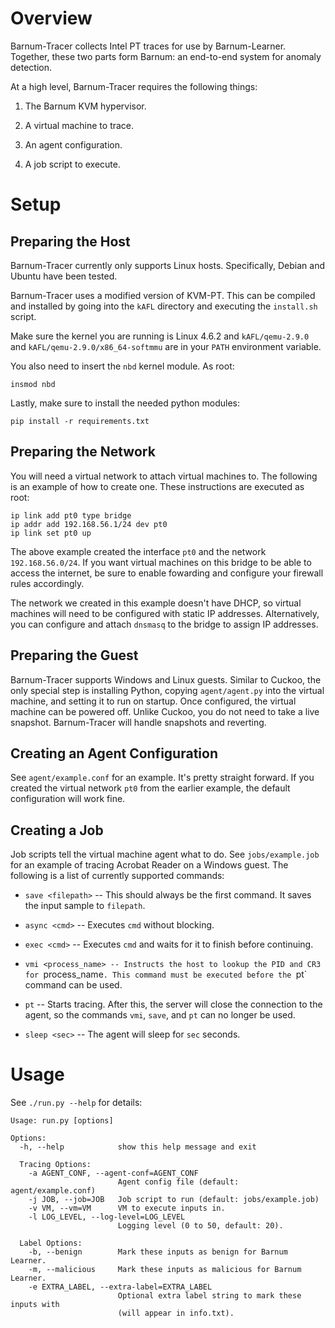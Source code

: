 # Overview

Barnum-Tracer collects Intel PT traces for use by Barnum-Learner. Together, these two parts form Barnum:
an end-to-end system for anomaly detection.

At a high level, Barnum-Tracer requires the following things:

1. The Barnum KVM hypervisor.

2. A virtual machine to trace.

3. An agent configuration.

4. A job script to execute.

# Setup

## Preparing the Host

Barnum-Tracer currently only supports Linux hosts. Specifically, Debian and Ubuntu have been tested.

Barnum-Tracer uses a modified version of KVM-PT. This can be compiled and installed by going into
the `kAFL` directory and executing the `install.sh` script.

Make sure the kernel you are running is Linux 4.6.2 and `kAFL/qemu-2.9.0` and `kAFL/qemu-2.9.0/x86_64-softmmu`
are in your `PATH` environment variable.

You also need to insert the `nbd` kernel module. As root:

    insmod nbd

Lastly, make sure to install the needed python modules:

    pip install -r requirements.txt

## Preparing the Network

You will need a virtual network to attach virtual machines to. The following is an example of how
to create one. These instructions are executed as root:

    ip link add pt0 type bridge
    ip addr add 192.168.56.1/24 dev pt0
    ip link set pt0 up

The above example created the interface `pt0` and the network `192.168.56.0/24`. If you want virtual machines
on this bridge to be able to access the internet, be sure to enable fowarding and configure your firewall rules
accordingly.

The network we created in this example doesn't have DHCP, so virtual machines will need to be configured with
static IP addresses. Alternatively, you can configure and attach `dnsmasq` to the bridge to assign IP addresses.

## Preparing the Guest

Barnum-Tracer supports Windows and Linux guests. Similar to Cuckoo, the only special step is installing Python,
copying `agent/agent.py`
into the virtual machine, and setting it to run on startup. Once configured, the virtual machine can be powered off.
Unlike Cuckoo, you do not need to take a live snapshot. Barnum-Tracer will handle snapshots and reverting.

## Creating an Agent Configuration

See `agent/example.conf` for an example. It's pretty straight forward. If you created the virtual network `pt0`
from the earlier example, the default configuration will work fine.

## Creating a Job

Job scripts tell the virtual machine agent what to do. See `jobs/example.job` for an example of tracing Acrobat
Reader on a Windows guest. The following is a list of currently supported commands:

* `save <filepath>` -- This should always be the first command. It saves the input sample to `filepath`.

* `async <cmd>` -- Executes `cmd` without blocking.

* `exec <cmd>` -- Executes `cmd` and waits for it to finish before continuing.

* `vmi <process_name> -- Instructs the host to lookup the PID and CR3 for `process_name`. This command must be
executed before the `pt` command can be used.

* `pt` -- Starts tracing. After this, the server will close the connection to the agent, so the commands `vmi`,
`save`, and `pt` can no longer be used.

* `sleep <sec>` -- The agent will sleep for `sec` seconds.

# Usage

See `./run.py --help` for details:

    Usage: run.py [options]
    
    Options:
      -h, --help            show this help message and exit
    
      Tracing Options:
        -a AGENT_CONF, --agent-conf=AGENT_CONF
                            Agent config file (default: agent/example.conf)
        -j JOB, --job=JOB   Job script to run (default: jobs/example.job)
        -v VM, --vm=VM      VM to execute inputs in.
        -l LOG_LEVEL, --log-level=LOG_LEVEL
                            Logging level (0 to 50, default: 20).
    
      Label Options:
        -b, --benign        Mark these inputs as benign for Barnum Learner.
        -m, --malicious     Mark these inputs as malicious for Barnum Learner.
        -e EXTRA_LABEL, --extra-label=EXTRA_LABEL
                            Optional extra label string to mark these inputs with
                            (will appear in info.txt).
